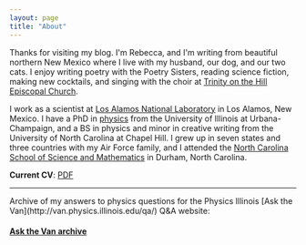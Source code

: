 ```yaml
---
layout: page
title: "About"
---
```


Thanks for visiting my blog. I'm Rebecca, and I'm writing from beautiful northern New Mexico where I live with my husband, our dog, and our two cats. I enjoy writing poetry with the Poetry Sisters, reading science fiction, making new cocktails, and singing with the choir at [Trinity on the Hill Episcopal Church](http://latoth.org/).

I work as a scientist at [Los Alamos National Laboratory](https://lanl.gov) in Los Alamos, New Mexico. I have a PhD in [physics](http://research.physics.illinois.edu/QI/Photonics/) from the University of Illinois at Urbana-Champaign, and a BS in physics and minor in creative writing from the University of North Carolina at Chapel Hill. I grew up in seven states and three countries with my Air Force family, and I attended the [North Carolina School of Science and Mathematics](http://ncssm.edu) in Durham, North Carolina.

**Current CV**: <a href="{{ site.baseurl }}/public/pdf/cv_external_2019-10.pdf">PDF</a>

<hr>
Archive of my answers to physics questions for the Physics Illinois [Ask the Van](http://van.physics.illinois.edu/qa/) Q&A website:

#### <a href="{{ site.baseurl }}/askthevan">Ask the Van archive</a>




